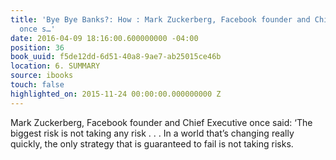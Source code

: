 ```yaml
---
title: 'Bye Bye Banks?: How : Mark Zuckerberg, Facebook founder and Chief Executive
  once s…'
date: 2016-04-09 18:16:00.600000000 -04:00
position: 36
book_uuid: f5de12dd-6d51-40a8-9ae7-ab25015ce46b
location: 6. SUMMARY
source: ibooks
touch: false
highlighted_on: 2015-11-24 00:00:00.000000000 Z
---
```


Mark Zuckerberg, Facebook founder and Chief Executive once said: ‘The biggest risk is not taking any risk . . . In a world that’s changing really quickly, the only strategy that is guaranteed to fail is not taking risks.